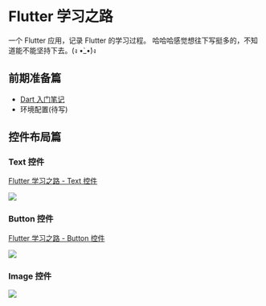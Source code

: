 # Flutter 学习之路

一个 Flutter 应用，记录 Flutter 的学习过程。 哈哈哈感觉想往下写挺多的，不知道能不能坚持下去。(ง •̀_•́)ง

## 前期准备篇

- [Dart 入门笔记](https://www.jianshu.com/p/1bd4674c0760)
- 环境配置(待写)


## 控件布局篇

<!--<img src="https://github.com/draftbk/Blog_Resource/blob/master/Flutter/gif/flutter_load_text.gif" width="26%" height="26%"> <img src="https://github.com/draftbk/Blog_Resource/blob/master/Flutter/gif/flutter_load_button.gif" width="26%" height="26%"> <img src="https://github.com/draftbk/Blog_Resource/blob/master/Flutter/gif/flutter_load_image.gif" width="26%" height="26%">-->


### Text 控件
[Flutter 学习之路 - Text 控件](https://www.jianshu.com/p/23308cadce2a)

![](https://github.com/draftbk/Blog_Resource/blob/master/Flutter/gif/flutter_load_text.gif)


### Button 控件
[Flutter 学习之路 - Button 控件](https://www.jianshu.com/p/db7e2f47fbda)

![](https://github.com/draftbk/Blog_Resource/blob/master/Flutter/gif/flutter_load_button.gif)

### Image 控件

![](https://github.com/draftbk/Blog_Resource/blob/master/Flutter/gif/flutter_load_image.gif)
